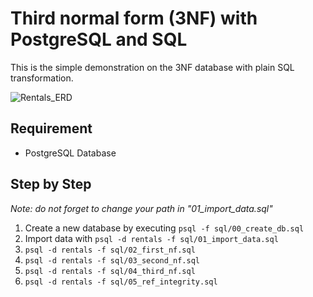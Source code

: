 # Third normal form (3NF) with PostgreSQL and SQL
This is the simple demonstration on the 3NF database with plain SQL transformation. 

![Rentals_ERD](https://github.com/tharid007/psql-3nf/blob/master/resources/rentals_erd.png?raw=true)

## Requirement
* PostgreSQL Database 

## Step by Step
_Note: do not forget to change your path in "01_import_data.sql"_

1. Create a new database by executing `psql -f sql/00_create_db.sql`
2. Import data with `psql -d rentals -f sql/01_import_data.sql` 
3. `psql -d rentals -f sql/02_first_nf.sql`
4. `psql -d rentals -f sql/03_second_nf.sql`
5. `psql -d rentals -f sql/04_third_nf.sql`
6. `psql -d rentals -f sql/05_ref_integrity.sql`

